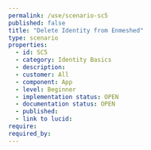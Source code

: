 ```yaml
---
permalink: /use/scenario-sc5
published: false
title: "Delete Identity from Enmeshed"
type: scenario
properties:
  - id: SC5
  - category: Identity Basics
  - description: 
  - customer: All
  - component: App
  - level: Beginner
  - implementation status: OPEN
  - documentation status: OPEN
  - published: 
  - link to lucid: 
require:
required_by:
---
```


